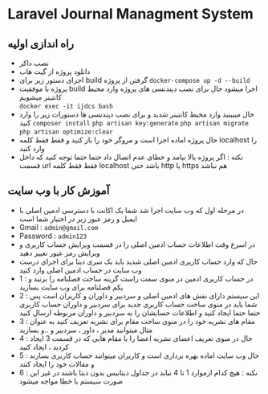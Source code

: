 # Laravel Journal Managment System


## راه اندازی اولیه

- نصب داکر
- دانلود پروژه از گیت هاب 
- اجرای دستور زیر برای build  گرفتن از پروژه
`docker-compose up -d --build`
- پروژه با موفقیت build  اجرا میشود حال برای نصب دپندنسی های پروژه وارد محیط کانتینر میشویم     
`docker exec -it ijdcs bash`
- حال میبینید وارد محیط کانتینر شدید و برای نصب دپندنسی ها دستورات زیر را وارد کنید
`composer install`
`php artisan key:generate`
`php artisan migrate`
`php artisan optimize:clear`
- حال پروژه اماده اجرا است و مروگر خود را باز کنید و فقط فقط کلمه localhost  را وارد کنید
- نکته : اگر پروژه بالا نیامد و خطای عدم اتصال داد حتما حتما توجه کنید که داخل قسمت url فقط فقط کلمه localhost  باشد حتی http یا  https  هم نباشد


## آموزش کار با وب سایت

- در مرحله اول که وب سایت اجرا شد شما یک اکانت با دسترسی ادمین اصلی با ایمیل و رمز عبور زیر در اختیار شما است
- Gmail : `admin@gmail.com`
- Password : `admin123`
- در اسرع وقت اطلاعات حساب ادمین اصلی را در قسمت ویرایش حساب کاربری و ویرایش رمز عبور تغییر دهید
- حال که وارد حساب کاربری ادمین اصلی شدید باید یک سری دیتا برای اجرای درست وب سایت در حساب ادمین اصلی وارد کنید
- 1 : در حساب کاربری ادمین در منوی سمت راست گزینه ساخت فصلنامه را بزنید و یکم فصلنامه برای وب سایت بسازید
- 2 : این سیستم دارای نقش های ادمین اصلی و سردبیر و داوران و کاربران است پس شما باید در منوی ساخت حساب کاربری جدید برای سردبیر و داوران حساب کاربری حتما حتما ایجاد کنید و اطلاعات حسابشان را به سردبیر و داوران مربوطه ارسال کنید
- 3 : مقام های نشریه خود را در منوی ساخت مقام برای نشریه تعریف کنید به عنوان مثال میتوانید مدیر ، داور ، سردبیر و ..و بسازید 
- 4 : حال در منوی تعریف اعضای نشریه اعضا را با مقام هایی که در قسمت 3 ایجاد کردید ، ایجاد کنید
- 5 : حال وب سایت اماده بهره برداری است و کاربران میتوانند حساب کاربری بسازند و مقالات خود را ایجاد کنند
- 6 : نکته : هیچ کدام ازموارد 1 تا 4 نباید در جداول دیتابیس بدون دیتا باشند در غیر این صورت سیستم با خطا مواجه میشود